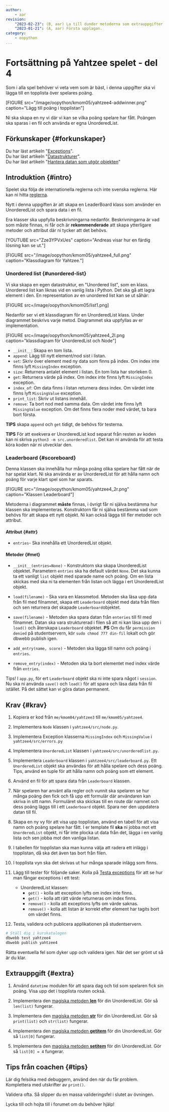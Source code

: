 ```yaml
---
author:
    - aar
revision:
    "2023-02-23": (B, aar) La till dunder metoderna som extrauppgifter.
    "2023-01-21": (A, aar) Första upplagan.
category:
    - oopython
...
```

Fortsättning på Yahtzee spelet - del 4
===================================

Som i alla spel behöver vi veta vem som är bäst, i denna uppgifter ska vi lägga till en topplista över spelares poäng.
<!--more-->

[FIGURE src="/image/oopython/kmom05/yahtzee4-addwinner.png" caption="Lägg till poäng i topplistan"]

Ni ska skapa en ny vi där vi kan se vilka poäng spelare har fått. Poängen ska sparas i en fil och använda er egna UnorderedList.



Förkunskaper {#forkunskaper}
-----------------------

Du har läst artikeln "[Exceptions](kunskap/exceptions)".  
Du har läst artikeln "[Datastrukturer](kunskap/datastrukturer)".  
Du har läst artikeln "[Hantera datan som utgör objekten](guide/kom-igang-med-objektorienterad-programmering-i-python/hanter_data)"



Introduktion {#intro}
-----------------------

Spelet ska följa de internationella reglerna och inte svenska reglerna. Här kan ni hitta [reglerna](https://gamerules.com/rules/yahtzee-dice-game/).

Nytt i denna uppgiften är att skapa en LeaderBoard klass som använder en UnorderedList och spara data i en fil.

Era klasser ska uppfylla beskrivningarna nedanför. Beskrivningarna är vad som måste finnas, ni får och är **rekommenderade** att skapa ytterligare metoder och attribut där ni tycker att det behövs.

[YOUTUBE src="Zze3YPVxUes" caption="Andreas visar hur en färdig lösning kan se ut."]

[FIGURE src="/image/oopython/kmom05/yahtzee4_full.png" caption="Klassdiagram för Yahtzee."]



### Unordered list {#unordered-list}

Vi ska skapa en egen datastruktur, en "Unordered list", som en klass. Unordered list kan liknas vid en vanlig lista i Python. Det ska gå att lagra element i den. En representation av en unordered list kan se ut såhär:

[FIGURE src=/image/oopython/kmom05/list1.png]

Nedanför ser vi ett klassdiagram för en UnorderedList klass. Under diagrammet beskrivs varje metod. Diagrammet ska uppfyllas av er implementation.

[FIGURE src=/image/oopython/kmom05/yahtzee4_2l.png caption="klassdiagram för UnorderedList och Node"]

- `__init__`: Skapa en tom lista.
- `append`: Lägg till nytt element/nod sist i listan.
- `set`: Skriv över element med ny data som finns på index. Om index inte finns lyft `MissingIndex` exception.
- `size`: Returnera antalet element i listan. En tom lista har storleken 0.
- `get`: Returnera värde på index. Om index inte finns lyft `MissingIndex` exception.
- `index_of`: Om data finns i listan returnera dess index. Om värdet inte finns lyft `MissingValue` exception.
- `print_list`: Skriv ut listans innehåll.
- `remove`: Ta bort nod med samma data. Om värdet inte finns lyft `MissingValue` exception. Om det finns flera noder med värdet, ta bara bort första.

**TIPS** skapa `append` och `get` tidigt, de behövs för testerna.

**TIPS** För att exekvera er UnorderedList kod separat från resten av koden kan ni skriva `python3 -m src.unorderedlist`. Det kan ni använda för att testa köra koden när ni utvecklar den.



### Leaderboard {#scoreboard}

Denna klassen ska innehålla hur många poäng olika spelare har fått när de har spelat klart. Ni ska använda er av UnorderedList för att hålla namn och poäng för varje klart spel som har sparats.

[FIGURE src="/image/oopython/kmom05/yahtzee4_2r.png" caption="Klassen Leaderboard"]

Metoderna i diagrammet **måste** finnas, i övrigt får ni själva bestämma hur klassen ska implementeras. Konstruktorn får ni själva bestämma vad som behövs för att skapa ett nytt objekt. Ni kan också lägga till fler metoder och attribut.

#### Attribut {#attr}

- `entries`- Ska innehålla ett UnorderedList objekt.



#### Metoder {#met}

- `__init__(entries=None)` - Konstruktorn ska skapa UnorderedList objektet. Parametern `entries` ska ha default värdet `None`. Det ska kunna ta ett vanligt `list` objekt med sparade name och poäng. Om en lista skickas med ska ni ta elementen från listan och lägga i ert UnorderedList objekt.

- `load(filename)` - Ska vara en klassmetod. Metoden ska läsa upp data från fil med filnamnet, skapa ett `Leaderboard` objekt med data från filen och sen returnera det skapade `Leaderboard`objektet.

- `save(filename)` - Metoden ska spara datan från `enteries` till fil med filnamnet. Datan ska vara strukturerad i filen så att ni kan läsa upp den i `load()` och återskapa `Leaderboard` objektet. **PS** Om du får `permission denied` på studentservern, kör `sudo chmod 777 din-fil` lokalt och gör dbwebb publish igen.

- `add_entry(name, score)` - Metoden ska lägga till namn och poäng i `entries`.

- `remove_entry(index)` - Metoden ska ta bort elementet med index värde från `entries`.


Tips! I `app.py`, för ert `Leaderboard` objekt ska ni inte spara något i `session`. Nu ska ni använda `save()` och `load()` för att spara och läsa data från fil istället. På det sättet kan vi göra datan permanent.


Krav {#krav}
-----------------------

1. Kopiera er kod från `me/kmom04/yahtzee3` till `me/kmom05/yahtzee4`.

1. Implementera `Node` klassen i `yahtzee4/src/node.py`.

1. Implementera Exception klasserna `MissingIndex` och `MissingValue` i `yahtzee4/src/errors.py`

1. Implementera `UnorderedList` klassen i `yahtzee4/src/unorderedlist.py`.

2. Implementera `Leaderboard` klassen i  `yahtzee4/src/leaderboard.py`. Ett `UnorderedList` objekt ska användas för att hålla spelare och dess poäng. Tips, använd en tuple för att hålla namn och poäng som ett element.

3. Använd en fil för att spara data från `Leaderboard` klassen.

4. När spelaren har använt alla regler och vunnit ska spelaren se hur många poäng den fick och få upp ett formulär där användaren kan skriva in sitt namn. Formuläret ska skickas till en route där namnet och dess poäng läggs till i ett `Leaderboard` objekt. Spara ner den uppdatera datan till fil.

5. Skapa en ny vy för att visa upp topplistan, använd en tabell för att visa namn och poäng spelare har fått. I er template fil **ska** ni jobba mot ett `UnorderedList` objekt, ni får inte plocka ut data från det, lägga i en vanlig lista och sen jobba mot den vanliga listan.

6. I tabellen för topplistan ska man kunna välja att radera ett inlägg i topplistan, då ska det även tas bort från filen.

7. I topplista vyn ska det skrivas ut hur många sparade inlägg som finns.

8. Lägg till tester för följande saker. Kolla på [Testa exceptions](https://youtu.be/ePkZEOHhk-s) för att se hur man fångar exceptions i ett test:
    - UnorderedList klassen:
        - `get()` - kolla att exception lyfts om index inte finns.
        - `get()` - kolla att rätt värde returneras om index finns.
        - `remove()` - kolla att exceptions lyfts om värde saknas.
        - `remove()` - kolla att listan är korrekt efter element har tagits bort om värdet finns.

9.  Testa, validera och publicera applikationen på studentservern.



```bash
# Ställ dig i kurskatalogen
dbwebb test yahtzee4
dbwebb publish yahtzee4
```

Rätta eventuella fel som dyker upp och validera igen. När det ser grönt ut så är du klar.



Extrauppgift {#extra}
-----------------------

1. Använd `datetime` modulen för att spara dag och tid som spelaren fick sin poäng. Visa upp det i topplista routen också.

1. Implementera den [magiska metoden __len__](https://docs.python.org/3/reference/datamodel.html#object.__len__) för din UnorderedList. Gör så `len(list)` fungerar.

1. Implementera den [magiska metoden __str__](https://docs.python.org/3/reference/datamodel.html#object.__str__) för din UnorderedList. Gör så `print(list)` och `str(list)` fungerar.

1. Implementera den [magiska metoden __getitem__](https://docs.python.org/3/reference/datamodel.html#object.__getitem__) för din UnorderedList. Gör så `list[0]` fungerar.

1. Implementera den [magiska metoden __setitem__](https://docs.python.org/3/reference/datamodel.html#object.__setitem__) för din UnorderedList. Gör så `list[0] = 4` fungerar.



Tips från coachen {#tips}
-----------------------

Lär dig felsöka med debuggern, använd den när du får problem. Komplettera med utskrifter av `print()`.

Validera ofta. Så slipper du en massa valideringsfel i slutet av övningen.

Lycka till och hojta till i forumet om du behöver hjälp!
